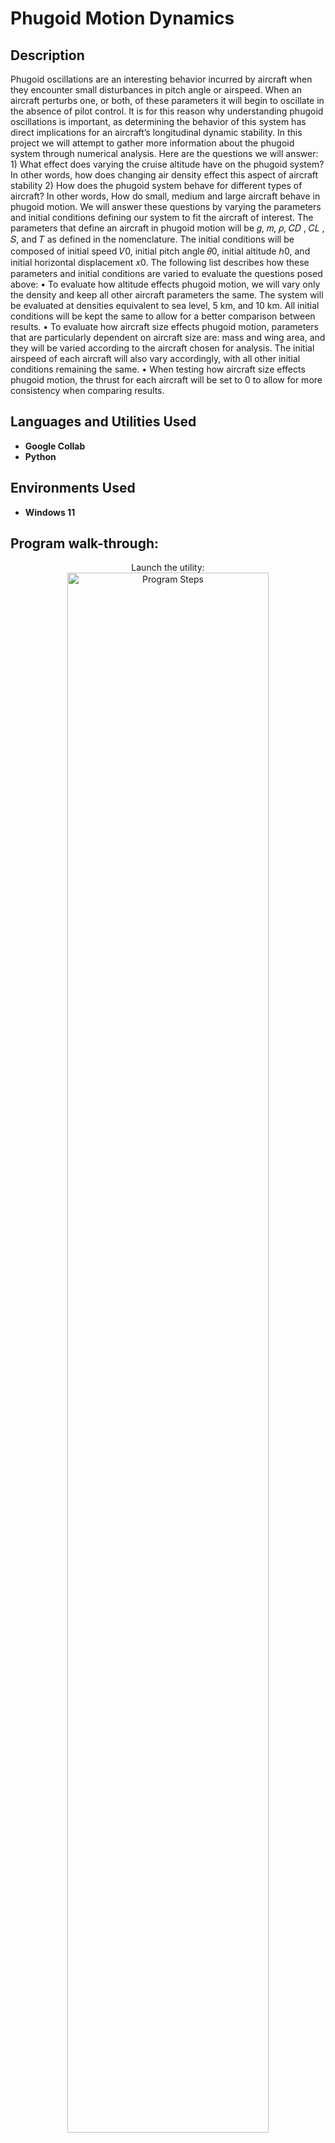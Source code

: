 <h1>Phugoid Motion Dynamics</h1>

<h2>Description</h2>
Phugoid oscillations are an interesting behavior incurred by aircraft when they encounter small disturbances in pitch
angle or airspeed. When an aircraft perturbs one, or both, of these parameters it will begin to oscillate in the absence of
pilot control. It is for this reason why understanding phugoid oscillations is important, as determining the behavior of
this system has direct implications for an aircraft’s longitudinal dynamic stability. In this project we will attempt to
gather more information about the phugoid system through numerical analysis. Here are the questions we will answer:
1) What effect does varying the cruise altitude have on the phugoid system? In other words, how does changing air
density effect this aspect of aircraft stability
2) How does the phugoid system behave for different types of aircraft? In other words, How do small, medium and
large aircraft behave in phugoid motion.
We will answer these questions by varying the parameters and initial conditions defining our system to fit the aircraft of
interest. The parameters that define an aircraft in phugoid motion will be 𝑔, 𝑚, 𝜌, 𝐶𝐷 , 𝐶𝐿 , 𝑆, and 𝑇 as defined in the
nomenclature. The initial conditions will be composed of initial speed 𝑉0, initial pitch angle 𝜃0, initial altitude ℎ0, and
initial horizontal displacement 𝑥0. The following list describes how these parameters and initial conditions are varied to
evaluate the questions posed above:
• To evaluate how altitude effects phugoid motion, we will vary only the density and keep all other aircraft parameters
the same. The system will be evaluated at densities equivalent to sea level, 5 km, and 10 km. All initial conditions
will be kept the same to allow for a better comparison between results.
• To evaluate how aircraft size effects phugoid motion, parameters that are particularly dependent on aircraft size
are: mass and wing area, and they will be varied according to the aircraft chosen for analysis. The initial airspeed
of each aircraft will also vary accordingly, with all other initial conditions remaining the same.
• When testing how aircraft size effects phugoid motion, the thrust for each aircraft will be set to 0 to allow for more
consistency when comparing results.

<br />


<h2>Languages and Utilities Used</h2>

- <b>Google Collab</b> 
- <b>Python</b>

<h2>Environments Used </h2>

- <b>Windows 11</b> 

<h2>Program walk-through:</h2>

<p align="center">
Launch the utility: <br/>
<img src="https://imgur.com/a/fVhjgFr" height="80%" width="80%" alt="Program Steps"/>
<br />
<br />
Select your spacecraft:  <br/>
<img src="https://i.imgur.com/9liQxav.png" height="80%" width="80%" alt="Program Steps"/>
<br />
<br />
Choose your orbital destination: <br/>
<img src="https://i.imgur.com/nkc7D6l.png" height="80%" width="80%" alt="Program Steps"/>
<br />
<br />
Your maximum payload is calculated:  <br/>
<img src="https://i.imgur.com/jRXyy5x.png" height="80%" width="80%" alt="Program Steps"/>
<br />
<br />
OR enter your payload:  <br/>
<img src="https://i.imgur.com/X0CPTpR.png" height="80%" width="80%" alt="Program Steps"/>
<br />
<br />
Possible orbital destinations are calculated:  <br/>
<img src="https://i.imgur.com/kSYLddY.png" height="80%" width="80%" alt="Program Steps"/>
<br />
<br />
OR display engine specifications:  <br/>
<img src="https://i.imgur.com/fOGrjUe.png" height="80%" width="80%" alt="Program Steps"/>
</p>

<h2>Tsiolkovsky Rocket Equation Explanation:</h2>
<p align="center">
The Rocket Equation: <br/>
<img src="https://i.imgur.com/ojSbSKy.png" height="50%" width="50%" alt="Rocket Equation Steps"/>
<br />
  
<br />
ISP: <br/> 
<img src="https://i.imgur.com/XVicfVF.png" height="50%" width="50%" alt="Rocket Equation Steps"/>
<br />
"ISP" (specific impulse) is the efficiency of your rocket engine. <br />
"g" is the gravitational constant. 
<br />
  
<br />
Mass Ratio: <br/>
<img src="https://i.imgur.com/70YFbvd.png" height="50%" width="50%" alt="Rocket Equation Steps"/>
<br/>
"m0/m1" is the mass ratio (initial mass/final mass). <br />
"ln" is to mathematically describe how the velocity of the rocket changes as it burns fuel (mass).
<br />

<br />
Delta V <br/>
<img src="https://i.imgur.com/5pQ81Fv.png" height="50%" width="50%" alt="Rocket Equation Steps"/>
<br />
"ΔV" is the change in velocity of the rocket. <br />
Tells us how much maneuvering a spacecraft can do such as getting into orbit.
</p>
